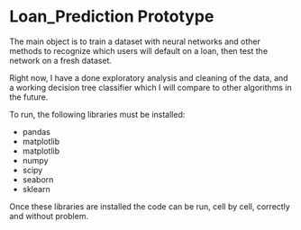 # Loan_Prediction Prototype
The main object is to train a dataset with neural networks and other methods to recognize which users will default on a loan, then test the network on a fresh dataset.

Right now, I have a done exploratory analysis and cleaning of the data, and a working decision tree classifier which I will compare to other algorithms in the future.

To run, the following libraries must be installed:
 * pandas 
 * matplotlib 
 * matplotlib
 * numpy 
 * scipy 
 * seaborn 
 * sklearn

Once these libraries are installed the code can be run, cell by cell, correctly and without problem. 

